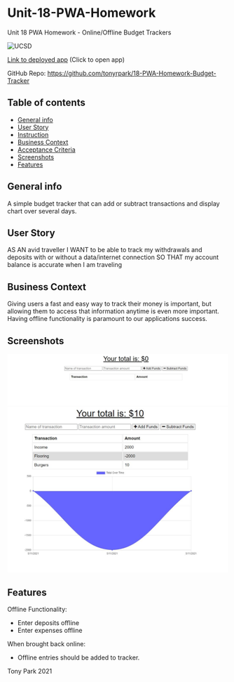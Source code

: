 # Unit-18-PWA-Homework

Unit 18 PWA Homework - Online/Offline Budget Trackers

![UCSD](https://img.shields.io/badge/Bootcamp-Unit_18_PWA_Homework-green)

[Link to deployed app](https://tony-budget-tracker.herokuapp.com/)
(Click to open app)

GitHub Repo: https://github.com/tonyrpark/18-PWA-Homework-Budget-Tracker

## Table of contents

- [General info](#general-info)
- [User Story](#user-story)
- [Instruction](#instructions)
- [Business Context](#business-contect)
- [Acceptance Criteria](#acceptance)
- [Screenshots](#screenshots)
- [Features](#features)

## General info

A simple budget tracker that can add or subtract transactions and display chart over several days.

## User Story

AS AN avid traveller
I WANT to be able to track my withdrawals and deposits with or without a data/internet connection
SO THAT my account balance is accurate when I am traveling

## Business Context

Giving users a fast and easy way to track their money is important, but allowing them to access that information anytime is even more important. Having offline functionality is paramount to our applications success.

## Screenshots

![Example screenshot](./public/assets/images/screenshot1.JPG)
![Example screenshot](./public/assets/images/screenshot2.JPG)

## Features

Offline Functionality:

- Enter deposits offline
- Enter expenses offline

When brought back online:

- Offline entries should be added to tracker.

Tony Park 2021
